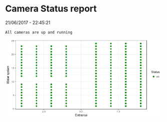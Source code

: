 Camera Status report
================
21/06/2017 - 22:45:21

    All cameras are up and running

![](camreport_files/figure-markdown_github/unnamed-chunk-2-1.png)
